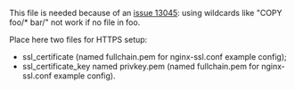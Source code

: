 This file is needed because of an [issue 13045](https://github.com/docker/docker/issues/13045): using wildcards like "COPY foo/* bar/" not work if no file in foo.

Place here two files for HTTPS setup: 
* ssl_certificate (named fullchain.pem for nginx-ssl.conf example config);
* ssl_certificate_key named privkey.pem (named fullchain.pem for nginx-ssl.conf example config).